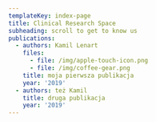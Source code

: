 ```yaml
---
templateKey: index-page
title: Clinical Research Space
subheading: scroll to get to know us
publications:
  - authors: Kamil Lenart
    files:
      - file: /img/apple-touch-icon.png
      - file: /img/coffee-gear.png
    title: moja pierwsza publikacja
    year: '2019'
  - authors: też Kamil
    title: druga publikacja
    year: '2019'
---
```


